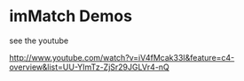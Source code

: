 # imMatch Demos

see the youtube

http://www.youtube.com/watch?v=iV4fMcak33I&feature=c4-overview&list=UU-YImTz-ZjSr29JGLVr4-nQ


